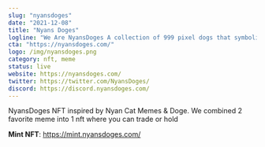 ```yaml
---
slug: "nyansdoges"
date: "2021-12-08"
title: "Nyans Doges"
logline: "We Are NyansDoges A collection of 999 pixel dogs that symbolize a “freedom” on Solana Blockchain"
cta: "https://nyansdoges.com/"
logo: /img/nyansdoges.png
category: nft, meme
status: live
website: https://nyansdoges.com/
twitter: https://twitter.com/NyansDoges/
discord: https://discord.nyansdoges.com/
---
```


NyansDoges NFT inspired by Nyan Cat Memes & Doge. We combined 2 favorite meme into 1 nft where you can trade or hold

<b>Mint NFT</b>: https://mint.nyansdoges.com/
